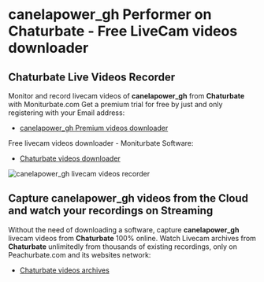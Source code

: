 # canelapower_gh Performer on Chaturbate - Free LiveCam videos downloader

## Chaturbate Live Videos Recorder

Monitor and record livecam videos of **canelapower_gh** from **Chaturbate** with Moniturbate.com
Get a premium trial for free by just and only registering with your Email address:
* [canelapower_gh Premium videos downloader](https://moniturbate.com/request-demo-licence-key.html)

Free livecam videos downloader - Moniturbate Software:
* [Chaturbate videos downloader](https://moniturbate.com/moniturbate-download-software.html)

![canelapower_gh livecam videos recorder](https://peachurnet.com/templates/moniturbate-software.png)


## Capture canelapower_gh videos from the Cloud and watch your recordings on Streaming

Without the need of downloading a software, capture **canelapower_gh** livecam videos from **Chaturbate** 100% online.
Watch Livecam archives from **Chaturbate** unlimitedly from thousands of existing recordings, only on Peachurbate.com and its websites network:
* [Chaturbate videos archives](https://peachurnet.com/)